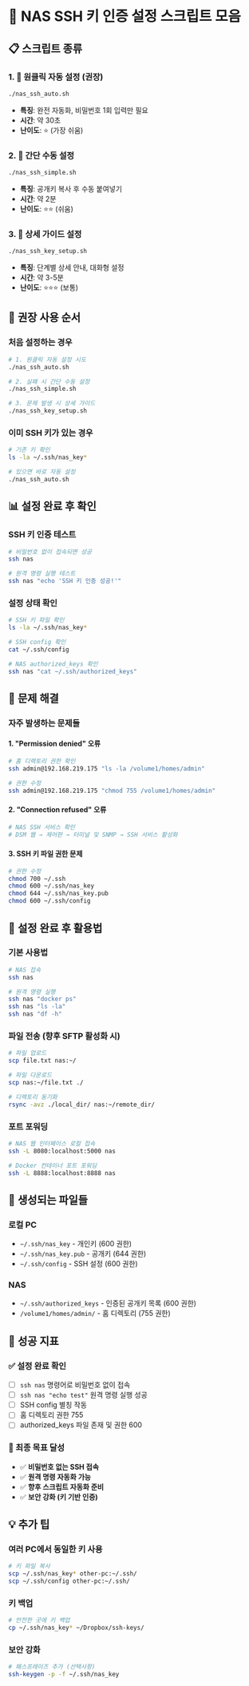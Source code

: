 # 🔐 NAS SSH 키 인증 설정 스크립트 모음

## 📋 **스크립트 종류**

### **1. 🚀 원클릭 자동 설정 (권장)**
```bash
./nas_ssh_auto.sh
```
- **특징**: 완전 자동화, 비밀번호 1회 입력만 필요
- **시간**: 약 30초
- **난이도**: ⭐ (가장 쉬움)

### **2. 📝 간단 수동 설정**
```bash
./nas_ssh_simple.sh
```
- **특징**: 공개키 복사 후 수동 붙여넣기
- **시간**: 약 2분
- **난이도**: ⭐⭐ (쉬움)

### **3. 🔧 상세 가이드 설정**
```bash
./nas_ssh_key_setup.sh
```
- **특징**: 단계별 상세 안내, 대화형 설정
- **시간**: 약 3-5분
- **난이도**: ⭐⭐⭐ (보통)

## 🎯 **권장 사용 순서**

### **처음 설정하는 경우**
```bash
# 1. 원클릭 자동 설정 시도
./nas_ssh_auto.sh

# 2. 실패 시 간단 수동 설정
./nas_ssh_simple.sh

# 3. 문제 발생 시 상세 가이드
./nas_ssh_key_setup.sh
```

### **이미 SSH 키가 있는 경우**
```bash
# 기존 키 확인
ls -la ~/.ssh/nas_key*

# 있으면 바로 자동 설정
./nas_ssh_auto.sh
```

## 📊 **설정 완료 후 확인**

### **SSH 키 인증 테스트**
```bash
# 비밀번호 없이 접속되면 성공
ssh nas

# 원격 명령 실행 테스트
ssh nas "echo 'SSH 키 인증 성공!'"
```

### **설정 상태 확인**
```bash
# SSH 키 파일 확인
ls -la ~/.ssh/nas_key*

# SSH config 확인
cat ~/.ssh/config

# NAS authorized_keys 확인
ssh nas "cat ~/.ssh/authorized_keys"
```

## 🔧 **문제 해결**

### **자주 발생하는 문제들**

#### **1. "Permission denied" 오류**
```bash
# 홈 디렉토리 권한 확인
ssh admin@192.168.219.175 "ls -la /volume1/homes/admin"

# 권한 수정
ssh admin@192.168.219.175 "chmod 755 /volume1/homes/admin"
```

#### **2. "Connection refused" 오류**
```bash
# NAS SSH 서비스 확인
# DSM 웹 → 제어판 → 터미널 및 SNMP → SSH 서비스 활성화
```

#### **3. SSH 키 파일 권한 문제**
```bash
# 권한 수정
chmod 700 ~/.ssh
chmod 600 ~/.ssh/nas_key
chmod 644 ~/.ssh/nas_key.pub
chmod 600 ~/.ssh/config
```

## 🚀 **설정 완료 후 활용법**

### **기본 사용법**
```bash
# NAS 접속
ssh nas

# 원격 명령 실행
ssh nas "docker ps"
ssh nas "ls -la"
ssh nas "df -h"
```

### **파일 전송 (향후 SFTP 활성화 시)**
```bash
# 파일 업로드
scp file.txt nas:~/

# 파일 다운로드
scp nas:~/file.txt ./

# 디렉토리 동기화
rsync -avz ./local_dir/ nas:~/remote_dir/
```

### **포트 포워딩**
```bash
# NAS 웹 인터페이스 로컬 접속
ssh -L 8080:localhost:5000 nas

# Docker 컨테이너 포트 포워딩
ssh -L 8888:localhost:8888 nas
```

## 📁 **생성되는 파일들**

### **로컬 PC**
- `~/.ssh/nas_key` - 개인키 (600 권한)
- `~/.ssh/nas_key.pub` - 공개키 (644 권한)
- `~/.ssh/config` - SSH 설정 (600 권한)

### **NAS**
- `~/.ssh/authorized_keys` - 인증된 공개키 목록 (600 권한)
- `/volume1/homes/admin/` - 홈 디렉토리 (755 권한)

## 🎉 **성공 지표**

### **✅ 설정 완료 확인**
- [ ] `ssh nas` 명령어로 비밀번호 없이 접속
- [ ] `ssh nas "echo test"` 원격 명령 실행 성공
- [ ] SSH config 별칭 작동
- [ ] 홈 디렉토리 권한 755
- [ ] authorized_keys 파일 존재 및 권한 600

### **🎯 최종 목표 달성**
- ✅ **비밀번호 없는 SSH 접속**
- ✅ **원격 명령 자동화 가능**
- ✅ **향후 스크립트 자동화 준비**
- ✅ **보안 강화 (키 기반 인증)**

## 💡 **추가 팁**

### **여러 PC에서 동일한 키 사용**
```bash
# 키 파일 복사
scp ~/.ssh/nas_key* other-pc:~/.ssh/
scp ~/.ssh/config other-pc:~/.ssh/
```

### **키 백업**
```bash
# 안전한 곳에 키 백업
cp ~/.ssh/nas_key* ~/Dropbox/ssh-keys/
```

### **보안 강화**
```bash
# 패스프레이즈 추가 (선택사항)
ssh-keygen -p -f ~/.ssh/nas_key
``` 